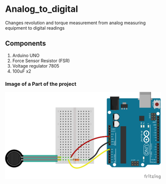 # Analog_to_digital
Changes revolution and torque measurement from analog measuring equipment to digital readings

## Components
1. Arduino UNO
2. Force Sensor Resistor (FSR)
3. Voltage regulator 7805
4. 100uF x2

### Image of a Part of the project
![part of the project](https://github.com/IamNator/Analog_to_digital/blob/master/public/fritzing_example_bb_2_hJdn0YtrP6.png)
